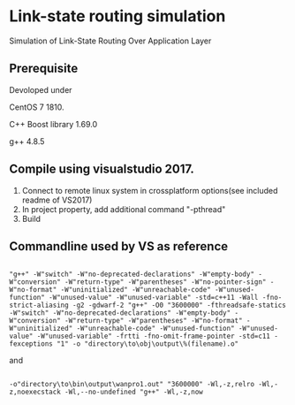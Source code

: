 # Link-state routing simulation
Simulation of Link-State Routing Over Application Layer

<h2>Prerequisite</h2>
<p>Devoloped under</p> 
<p>CentOS 7 1810.</p>
<p>C++ Boost library 1.69.0</p>
<p>g++ 4.8.5</p>

<h2>Compile using visualstudio 2017.</h2>

<ol>
<li>Connect to remote linux system in crossplatform options(see included readme of VS2017)</li>
<li>In project property, add additional command "-pthread"</li>
<li>Build</li>
</ol>

<h2>Commandline used by VS as reference</h2>
<p>
<code>
"g++" -W"switch" -W"no-deprecated-declarations" -W"empty-body" -W"conversion" -W"return-type" -W"parentheses" -W"no-pointer-sign" -W"no-format" -W"uninitialized" -W"unreachable-code" -W"unused-function" -W"unused-value" -W"unused-variable" -std=c++11 -Wall -fno-strict-aliasing -g2 -gdwarf-2 "g++" -O0 "3600000" -fthreadsafe-statics -W"switch" -W"no-deprecated-declarations" -W"empty-body" -W"conversion" -W"return-type" -W"parentheses" -W"no-format" -W"uninitialized" -W"unreachable-code" -W"unused-function" -W"unused-value" -W"unused-variable" -frtti -fno-omit-frame-pointer -std=c11 -fexceptions "1" -o "directory\to\obj\output\%(filename).o" 
</code>
<p>and</p>
<code>
-o"directory\to\bin\output\wanpro1.out" "3600000" -Wl,-z,relro -Wl,-z,noexecstack -Wl,--no-undefined "g++" -Wl,-z,now 
</code>
</p>
